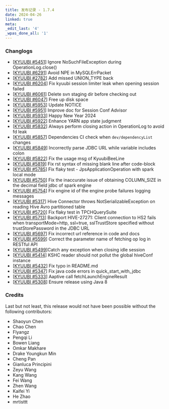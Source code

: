 ```yaml
---
title: 发布记录 - 1.7.4
date: 2024-04-26
linked: true
meta:
_edit_last: '4'
_wpas_done_all: '1'
---
```

<!---
  Licensed under the Apache License, Version 2.0 (the "License");
  you may not use this file except in compliance with the License.
  You may obtain a copy of the License at

   http://www.apache.org/licenses/LICENSE-2.0

  Unless required by applicable law or agreed to in writing, software
  distributed under the License is distributed on an "AS IS" BASIS,
  WITHOUT WARRANTIES OR CONDITIONS OF ANY KIND, either express or implied.
  See the License for the specific language governing permissions and
  limitations under the License. See accompanying LICENSE file.
-->

### Changlogs

- [[KYUUBI #5451](https://github.com/apache/kyuubi/pull/5451)] Ignore NoSuchFileException during OperationLog.close()
- [[KYUUBI #6291](https://github.com/apache/kyuubi/pull/6291)] Avoid NPE in MySQLErrPacket
- [[KYUUBI #2782](https://github.com/apache/kyuubi/pull/2782)] Add missed UNION_TYPE back
- [[KYUUBI #6204](https://github.com/apache/kyuubi/pull/6204)] Fix kyuubi session limiter leak when opening session failed
- [[KYUUBI #6061](https://github.com/apache/kyuubi/pull/6061)] Delete svn staging dir before checking out
- [[KYUUBI #6047](https://github.com/apache/kyuubi/pull/6047)] Free up disk space
- [[KYUUBI #5953](https://github.com/apache/kyuubi/pull/5953)] Update NOTICE
- [[KYUUBI #5951](https://github.com/apache/kyuubi/pull/5951)] Improve doc for Session Conf Advisor
- [[KYUUBI #5933](https://github.com/apache/kyuubi/pull/5933)] Happy New Year 2024
- [[KYUUBI #5922](https://github.com/apache/kyuubi/pull/5922)] Enhance YARN app state judgment
- [[KYUUBI #5832](https://github.com/apache/kyuubi/pull/5832)] Always perform closing action in OperationLog to avoid fd leak
- [[KYUUBI #5857](https://github.com/apache/kyuubi/pull/5857)] Dependencies CI check when `dev/dependencyList` changes
- [[KYUUBI #5849](https://github.com/apache/kyuubi/pull/5849)] Incorrectly parse JDBC URL while variable includes colon
- [[KYUUBI #5822](https://github.com/apache/kyuubi/pull/5822)] Fix the usage msg of KyuubiBeeLine
- [[KYUUBI #5819](https://github.com/apache/kyuubi/pull/5819)] Fix rst syntax of missing blank line after code-block
- [[KYUUBI #5785](https://github.com/apache/kyuubi/pull/5785)] Fix flaky test - JpsApplicationOperation with spark local mode
- [[KYUUBI #5750](https://github.com/apache/kyuubi/pull/5750)] Fix the inaccurate issue of obtaining COLUMN_SIZE in the decimal field jdbc of spark engine
- [[KYUUBI #5754](https://github.com/apache/kyuubi/pull/5754)] Fix engine id of the engine probe failures logging messages
- [[KYUUBI #5317](https://github.com/apache/kyuubi/pull/5317)] Hive Connector throws NotSerializableException on reading Hive Avro partitioned table
- [[KYUUBI #5720](https://github.com/apache/kyuubi/pull/5720)] Fix flaky test in TPCHQuerySuite
- [[KYUUBI #5713](https://github.com/apache/kyuubi/pull/5713)] Backport HIVE-27271: Client connection to HS2 fails when transportMode=http, ssl=true, sslTrustStore specified without trustStorePassword in the JDBC URL
- [[KYUUBI #5697](https://github.com/apache/kyuubi/pull/5697)] Fix incorrect url reference in code and docs
- [[KYUUBI #5599](https://github.com/apache/kyuubi/pull/5599)] Correct the parameter name of fetching op log in RESTful API
- [[KYUUBI #5499](https://github.com/apache/kyuubi/pull/5499)]Catch any exception when closing idle session
- [[KYUUBI #5414](https://github.com/apache/kyuubi/pull/5414)] KSHC reader should not pollut the global hiveConf instance
- [[KYUUBI #5432](https://github.com/apache/kyuubi/pull/5432)] Fix typo in README.md
- [[KYUUBI #5347](https://github.com/apache/kyuubi/pull/5347)] Fix java code errors in quick_start_with_jdbc
- [[KYUUBI #5333](https://github.com/apache/kyuubi/pull/5333)] Aaptive call fetchLaunchEngineResult
- [[KYUUBI #5308](https://github.com/apache/kyuubi/pull/5308)] Ensure release using Java 8

### Credits

Last but not least, this release would not have been possible without the following contributors:

* Shaoyun Chen
* Chao Chen
* Flyangz
* Pengqi Li
* Bowen Liang
* Omkar Makhare
* Drake Youngkun Min
* Cheng Pan
* Gianluca Principini
* Zeyu Wang
* Kang Wang
* Fei Wang
* Zhen Wang
* Kaifei Yi
* He Zhao
* mrtisttt
